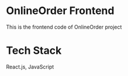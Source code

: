 # OnlineOrder Frontend
This is the frontend code of OnlineOrder project

# Tech Stack
React.js, JavaScript
